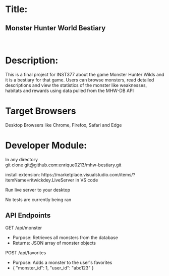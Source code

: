 <h1>Title:</h1>
<h2>Monster Hunter World Bestiary</h2>


<br> 
<h1>Description:</h1>

<p>This is a final project for INST377 about the game Monster Hunter Wilds and it is a bestiary for that game. Users can browse monsters, read detailed descriptions and view the statistics of the monster like weaknesses, habitats and rewards using data pulled from the MHW-DB API</p>

<h1>Target Browsers</h1>
<p>Desktop Browsers like Chrome, Firefox, Safari and Edge</p>


<nl>

<h1>Developer Module:</h1>
In any directory 
<br>
git clone git@github.com:enrique0213/mhw-bestiary.git

<p>install extension: https://marketplace.visualstudio.com/items/?itemName=ritwickdey.LiveServer in VS code</p>
<p>Run live server to your desktop</p>
<p>No tests are currently being ran</p>
<h2>API Endpoints</h2>
<p>GET /api/monster </p>
<ul>
  <li>Purpose: Retrieves all monsters from the database</li>
  <li>Returns: JSON array of monster objects</li>
</ul>
<p>POST /api/favorites</p>
<ul>
  <li>Purpose: Adds a monster to the user's favorites</li>
  <li>{
  "monster_id": 1,
  "user_id": "abc123"
}</li>
</ul>
